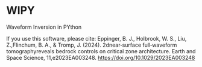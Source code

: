 # WIPY

Waveform Inversion in PYthon

If you use this software, please cite: 
Eppinger, B. J., Holbrook, W. S., Liu, Z.,Flinchum, B. A., & Tromp, J. (2024). 2dnear‐surface full‐waveform tomographyreveals bedrock controls on critical zone architecture. Earth and Space Science, 11,e2023EA003248. https://doi.org/10.1029/2023EA003248
